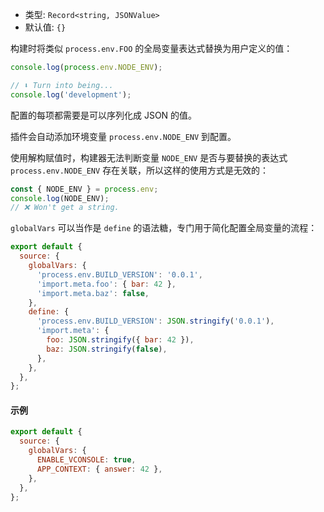 - 类型: `Record<string, JSONValue>`
- 默认值: `{}`

构建时将类似 `process.env.FOO` 的全局变量表达式替换为用户定义的值：

```js
console.log(process.env.NODE_ENV);

// ⬇️ Turn into being...
console.log('development');
```

配置的每项都需要是可以序列化成 JSON 的值。

插件会自动添加环境变量 `process.env.NODE_ENV` 到配置。

使用解构赋值时，构建器无法判断变量 `NODE_ENV` 是否与要替换的表达式 `process.env.NODE_ENV` 存在关联，所以这样的使用方式是无效的：

```js
const { NODE_ENV } = process.env;
console.log(NODE_ENV);
// ❌ Won't get a string.
```

`globalVars` 可以当作是 `define` 的语法糖，专门用于简化配置全局变量的流程：

```js
export default {
  source: {
    globalVars: {
      'process.env.BUILD_VERSION': '0.0.1',
      'import.meta.foo': { bar: 42 },
      'import.meta.baz': false,
    },
    define: {
      'process.env.BUILD_VERSION': JSON.stringify('0.0.1'),
      'import.meta': {
        foo: JSON.stringify({ bar: 42 }),
        baz: JSON.stringify(false),
      },
    },
  },
};
```

#### 示例

```js
export default {
  source: {
    globalVars: {
      ENABLE_VCONSOLE: true,
      APP_CONTEXT: { answer: 42 },
    },
  },
};
```

